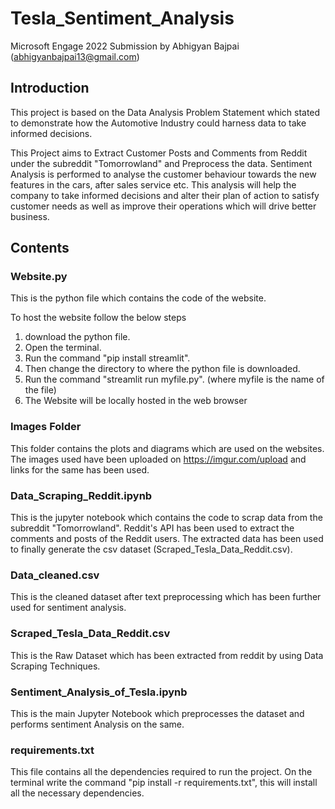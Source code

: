 # Tesla_Sentiment_Analysis

Microsoft Engage 2022 Submission by Abhigyan Bajpai (abhigyanbajpai13@gmail.com)

## Introduction

This project is based on the Data Analysis Problem Statement which stated to demonstrate how the Automotive Industry could harness data to take informed decisions.

This Project aims to Extract Customer Posts and Comments from Reddit under the subreddit "Tomorrowland" and Preprocess the data. Sentiment Analysis is performed to analyse the customer behaviour towards the new features in the cars, after sales service etc. This analysis will help the company to take informed decisions and alter their plan of action to satisfy customer needs as well as improve their operations which will drive better business.


## Contents


### Website.py

This is the python file which contains the code of the website.

To host the website follow the below steps

1. download the python file.
2. Open the terminal.
3. Run the command "pip install streamlit".
4. Then change the directory to where the python file is downloaded.
5. Run the command "streamlit run myfile.py". (where myfile is the name of the file)
6. The Website will be locally hosted in the web browser


### Images Folder

This folder contains the plots and diagrams which are used on the websites. The images used have been uploaded on https://imgur.com/upload and links for the same has been used.


### Data_Scraping_Reddit.ipynb

This is the jupyter notebook which contains the code to scrap data from the subreddit "Tomorrowland". Reddit's API has been used to extract the comments and posts of the Reddit users. The extracted data has been used to finally generate the csv dataset (Scraped_Tesla_Data_Reddit.csv).


### Data_cleaned.csv

This is the cleaned dataset after text preprocessing which has been further used for sentiment analysis.


### Scraped_Tesla_Data_Reddit.csv

This is the Raw Dataset which has been extracted from reddit by using Data Scraping Techniques.


### Sentiment_Analysis_of_Tesla.ipynb
This is the main Jupyter Notebook which preprocesses the dataset and performs sentiment Analysis on the same.


### requirements.txt

This file contains all the dependencies required to run the project.
On the terminal write the command "pip install -r requirements.txt", this will install all the necessary dependencies.
